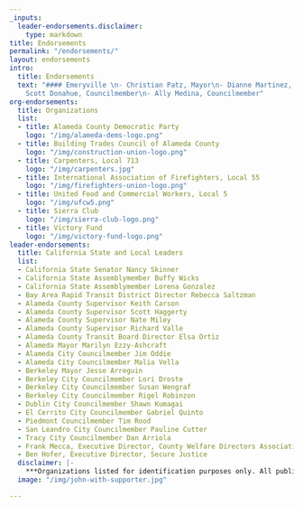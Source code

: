 ```yaml
---
_inputs: 
  leader-endorsements.disclaimer: 
    type: markdown
title: Endorsements
permalink: "/endorsements/"
layout: endorsements
intro:
  title: Endorsements
  text: "#### Emeryville \n- Christian Patz, Mayor\n- Dianne Martinez, Vice-Mayor\n-
    Scott Donahue, Councilmember\n- Ally Medina, Councilmember"
org-endorsements:
  title: Organizations
  list:
  - title: Alameda County Democratic Party
    logo: "/img/alameda-dems-logo.png"
  - title: Building Trades Council of Alameda County
    logo: "/img/construction-union-logo.png"
  - title: Carpenters, Local 713
    logo: "/img/carpenters.jpg"
  - title: International Association of Firefighters, Local 55
    logo: "/img/firefighters-union-logo.png"
  - title: United Food and Commercial Workers, Local 5
    logo: "/img/ufcw5.png"
  - title: Sierra Club
    logo: "/img/sierra-club-logo.png"
  - title: Victory Fund
    logo: "/img/victory-fund-logo.png"
leader-endorsements:
  title: California State and Local Leaders
  list: 
  - California State Senator Nancy Skinner
  - California State Assemblymember Buffy Wicks
  - California State Assemblymember Lorena Gonzalez
  - Bay Area Rapid Transit District Director Rebecca Saltzman
  - Alameda County Supervisor Keith Carson
  - Alameda County Supervisor Scott Haggerty
  - Alameda County Supervisor Nate Miley
  - Alameda County Supervisor Richard Valle
  - Alameda County Transit Board Director Elsa Ortiz
  - Alameda Mayor Marilyn Ezzy-Ashcraft
  - Alameda City Councilmember Jim Oddie
  - Alameda City Councilmember Malia Vella
  - Berkeley Mayor Jesse Arreguin
  - Berkeley City Councilmember Lori Droste
  - Berkeley City Councilmember Susan Wengraf
  - Berkeley City Councilmember Rigel Robinzon
  - Dublin City Councilmember Shawn Kumagai
  - El Cerrito City Councilmember Gabriel Quinto
  - Piedmont Councilmember Tim Rood
  - San Leandro City Councilmember Pauline Cutter
  - Tracy City Councilmember Dan Arriola
  - Frank Mecca, Executive Director, County Welfare Directors Association of California*
  - Ben Hofer, Executive Director, Secure Justice
  disclaimer: |-
    ***Organizations listed for identification purposes only. All public elected office titles are listed for identification purposes only.**   
  image: "/img/john-with-supporter.jpg"

---
```

